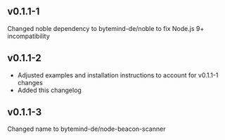 ## v0.1.1-1
Changed noble dependency to bytemind-de/noble to fix Node.js 9+ incompatibility

## v0.1.1-2
* Adjusted examples and installation instructions to account for v0.1.1-1 changes
* Added this changelog

## v0.1.1-3
Changed name to bytemind-de/node-beacon-scanner
